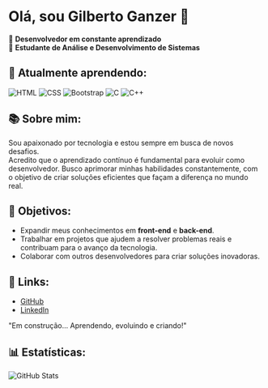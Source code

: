 # Olá, sou Gilberto Ganzer 👋

🔧 **Desenvolvedor em constante aprendizado**  
🚀 **Estudante de Análise e Desenvolvimento de Sistemas**

## 🌱 Atualmente aprendendo:
  ![HTML](https://img.shields.io/badge/HTML-E34F26?style=for-the-badge&logo=html5&logoColor=white) ![CSS](https://img.shields.io/badge/CSS-1572B6?style=for-the-badge&logo=css3&logoColor=white)  ![Bootstrap](https://img.shields.io/badge/Bootstrap-563D7C?style=for-the-badge&logo=bootstrap&logoColor=white) ![C](https://img.shields.io/badge/C-A8B9CC?style=for-the-badge&logo=c&logoColor=white) 
![C++](https://img.shields.io/badge/C++-00599C?style=flat-square&logo=C%2B%2B&logoColor=white)

## 📚 Sobre mim:
Sou apaixonado por tecnologia e estou sempre em busca de novos desafios.  
Acredito que o aprendizado contínuo é fundamental para evoluir como desenvolvedor. Busco aprimorar minhas habilidades constantemente, com o objetivo de criar soluções eficientes que façam a diferença no mundo real.


## 💬 Objetivos:
- Expandir meus conhecimentos em **front-end** e **back-end**.
- Trabalhar em projetos que ajudem a resolver problemas reais e contribuam para o avanço da tecnologia.
- Colaborar com outros desenvolvedores para criar soluções inovadoras.

## 🔗 Links:
- [GitHub](https://github.com/DevGGnzr)
- [LinkedIn](https://www.linkedin.com/in/gganzer/)

"Em construção... Aprendendo, evoluindo e criando!"

## 📊 Estatísticas:
![GitHub Stats](https://github-readme-stats.vercel.app/api?username=DevGGnzr&show_icons=true&hide_title=true)
